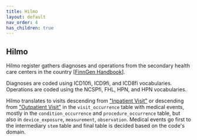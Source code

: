 ```yaml
---
title: Hilmo
layout: default
nav_order: 4
has_children: true
---
```


## Hilmo

Hilmo register gathers diagnoses and operations from the secondary health care centers in the country [[FinnGen Handbook](https://finngen.gitbook.io/finngen-analyst-handbook/finngen-data-specifics/red-library-data-individual-level-data/what-phenotype-files-are-available-in-sandbox-1/detailed-longitudinal-data/registers-in-the-detailed-longitudinal-data#hilmo-care-register-for-health-care)]. 

Diagnoses are coded using ICD10fi, ICD9fi, and ICD8fi vocabularies. Operations are coded using the NCSPfi, FHL, HPN, and HPN vocabularies. 

Hilmo translates to visits descending from ["Inpatient Visit"](https://athena.ohdsi.org/search-terms/terms/9201) or descending from ["Outpatient Visit"](https://athena.ohdsi.org/search-terms/terms/9202) in the `visit_occurrence` table with medical events, mostly in the `condition_occurrence` and `procedure_occurrence` table, but also in  `device_exposure`, `measurement`, `observation`. Medical events go first to the intermediary `stem` table and final table is decided based on the code's domain. 
